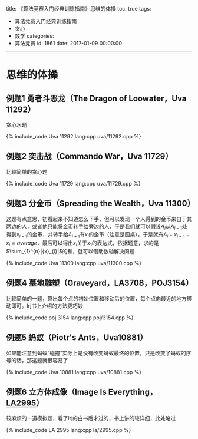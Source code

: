 title: 《算法竞赛入门经典训练指南》思维的体操
toc: true
tags:
  - 算法竞赛入门经典训练指南
  - 贪心
  - 数学
categories:
  - 算法竞赛
id: 1861
date: 2017-01-09 00:00:00
---

# 思维的体操

## 例题1 勇者斗恶龙（The Dragon of Loowater，Uva 11292）

贪心水题

{% include_code Uva 11292 lang:cpp uva/11292.cpp %}

<!--more-->

## 例题2 突击战（Commando War，Uva 11729）

比较简单的贪心题

{% include_code Uva 11729 lang:cpp uva/11729.cpp %}

## 例题3 分金币（Spreading the Wealth，Uva 11300）

这题有点意思，初看起来不知道怎么下手，但可以发现一个人得到的金币来自于其两边的人，或者他只能将金币转手给旁边的人，于是我们就可以假设${A}_{i}$从${A}_{i-1}$处得到${x}_{i-1}$的金币，并转手给${A}_{i+1}$有${x}_{i}$的金币（注意是圆桌），于是就有${A}_{i}+{x}_{i-1}-{x}_{i}=average$，最后可以得出${x}_{i}$关于${x}_{1}$的表达式，依据题意，求的是$\sum_{1}^{n}|{x}_{i}|$的和，就可以借助数轴解决问题

{% include_code Uva 11300 lang:cpp uva/11300.cpp %}

## 例题4 墓地雕塑（Graveyard，LA3708，POJ3154）

比较简单的一题，算出每个点的初始位置和移动后的位置，每个点向最近的地方移动即可。lrj书上介绍的方法更巧妙

{% include_code poj 3154 lang:cpp poj/3154.cpp %}

## 例题5 蚂蚁（Piotr's Ants，Uva10881）

如果能注意到蚂蚁“碰撞”实际上是没有改变蚂蚁最终的位置，只是改变了蚂蚁的序号的话，那这题就很容易了

{% include_code Uva 10881 lang:cpp uva/10881.cpp %}

## 例题6 立方体成像（Image Is Everything，[LA2995](https://icpcarchive.ecs.baylor.edu/index.php?option=com_onlinejudge&Itemid=8&page=show_problem&problem=996 "2995 - Image Is Everything")）

较麻烦的一道模拟题，看了lrj的白书后才过的，书上讲的较详细，此处略过

{% include_code LA 2995 lang:cpp la/2995.cpp %}
